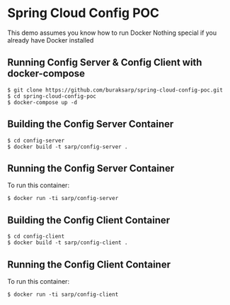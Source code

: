 Spring Cloud Config POC
=========================

This demo assumes you know how to run Docker
Nothing special if you already have Docker installed

Running Config Server & Config Client with docker-compose
---------------------
    $ git clone https://github.com/buraksarp/spring-cloud-config-poc.git
    $ cd spring-cloud-config-poc
    $ docker-compose up -d

Building the Config Server Container
----------------------

    $ cd config-server
    $ docker build -t sarp/config-server .

Running the Config Server Container
---------------------
To run this container:

    $ docker run -ti sarp/config-server

Building the Config Client Container
----------------------

    $ cd config-client
    $ docker build -t sarp/config-client .

Running the Config Client Container
---------------------
To run this container:

    $ docker run -ti sarp/config-client



